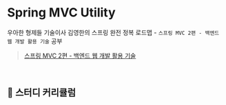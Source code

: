 # Spring MVC Utility
우아한 형제들 기술이사 김영한의 스프링 완전 정복 로드맵 - `스프링 MVC 2편 - 백엔드 웹 개발 활용 기술` 공부
> [스프링 MVC 2편 - 백엔드 웹 개발 활용 기술](https://www.inflearn.com/course/%EC%8A%A4%ED%94%84%EB%A7%81-mvc-2)
<br>

## 🌱 스터디 커리큘럼

